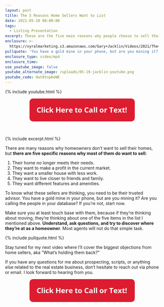 ```yaml
---
layout: post
title: The 5 Reasons Home Sellers Want to List
date: 2021-05-20 00:00:00
tags:
  - Listing Presentation
excerpt: These are the five main reasons why people choose to sell their homes.
enclosure: >-
  https://vyralmarketing.s3.amazonaws.com/Gary+Jacklin/Videos/2021/The+5+Reasons+Home+Sellers+Want+to+List.mp4
pullquote: 'You have a gold mine in your phone, but are you mining it?'
enclosure_type: video/mp4
enclosure_time:
use_youtube_image: false
youtube_alternate_image: /uploads/05-19-jacklin-youtube.png
youtube_code: Uwt8tnp6eWE
---
```

{% include youtube.html %}

<center><a href="tel:6306382600"><img width="345" height="75" src="uploads/Button - 345.png" /></a></center>

&nbsp;

{% include excerpt.html %}

There are many reasons why homeowners don’t want to sell their homes, but **there are five specific reasons why most of them do want to sell:**

1. Their home no longer meets their needs.
2. They want to make a profit in the current market.
3. They want a smaller house with less work.
4. They want to live closer to friends and family.
5. They want different features and amenities.

To know what these sellers are thinking, you need to be their trusted advisor. You have a gold mine in your phone, but are you mining it? Are you calling the people in your database? If you’re not, start now.

Make sure you at least touch base with them, because if they’re thinking about moving, they’re thinking about one of the five items in the list I mentioned above. **Understand, ask questions, and try to discover where they’re at as a homeowner**. Most agents will not do that simple task.

{% include pullquote.html %}

Stay tuned for my next video where I’ll cover the biggest objections from home sellers, aka “What’s holding them back?”

If you have any questions for me about prospecting, scripts, or anything else related to the real estate business, don’t hesitate to reach out via phone or email. I look forward to hearing from you.

<center><a href="tel:6306382600"><img width="345" height="75" src="uploads/Button - 345.png" /></a></center>

